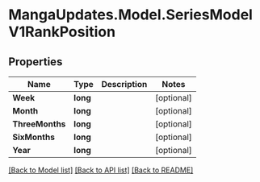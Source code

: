 # MangaUpdates.Model.SeriesModelV1RankPosition

## Properties

Name | Type | Description | Notes
------------ | ------------- | ------------- | -------------
**Week** | **long** |  | [optional] 
**Month** | **long** |  | [optional] 
**ThreeMonths** | **long** |  | [optional] 
**SixMonths** | **long** |  | [optional] 
**Year** | **long** |  | [optional] 

[[Back to Model list]](../README.md#documentation-for-models) [[Back to API list]](../README.md#documentation-for-api-endpoints) [[Back to README]](../README.md)

